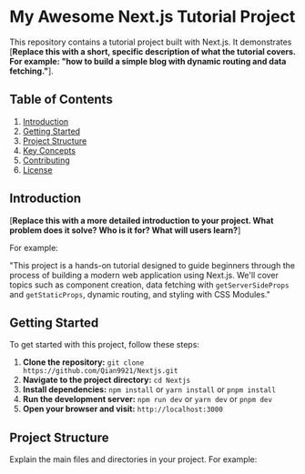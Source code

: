 # My Awesome Next.js Tutorial Project

This repository contains a tutorial project built with Next.js.  It demonstrates [**Replace this with a short, specific description of what the tutorial covers.  For example: "how to build a simple blog with dynamic routing and data fetching."**].

## Table of Contents

1.  [Introduction](#introduction)
2.  [Getting Started](#getting-started)
3.  [Project Structure](#project-structure)
4.  [Key Concepts](#key-concepts)
5.  [Contributing](#contributing)
6.  [License](#license)

## Introduction

[**Replace this with a more detailed introduction to your project. What problem does it solve?  Who is it for?  What will users learn?**]

For example:

"This project is a hands-on tutorial designed to guide beginners through the process of building a modern web application using Next.js.  We'll cover topics such as component creation, data fetching with `getServerSideProps` and `getStaticProps`, dynamic routing, and styling with CSS Modules."

## Getting Started

To get started with this project, follow these steps:

1.  **Clone the repository:** `git clone https://github.com/Qian9921/Nextjs.git`
2.  **Navigate to the project directory:** `cd Nextjs`
3.  **Install dependencies:** `npm install` or `yarn install` or `pnpm install`
4.  **Run the development server:** `npm run dev` or `yarn dev` or `pnpm dev`
5.  **Open your browser and visit:** `http://localhost:3000`

## Project Structure

Explain the main files and directories in your project.  For example:
